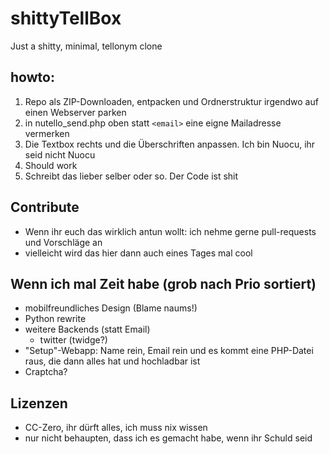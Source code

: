 # shittyTellBox
Just a shitty, minimal, tellonym clone

## howto: 
1. Repo als ZIP-Downloaden, entpacken und Ordnerstruktur irgendwo auf einen Webserver parken
2. in nutello_send.php oben statt `<email>` eine eigne Mailadresse vermerken
3. Die Textbox rechts und die Überschriften anpassen. Ich bin Nuocu, ihr seid nicht Nuocu
4. Should work
5. Schreibt das lieber selber oder so. Der Code ist shit

## Contribute
- Wenn ihr euch das wirklich antun wollt: ich nehme gerne pull-requests und Vorschläge an
- vielleicht wird das hier dann auch eines Tages mal cool

## Wenn ich mal Zeit habe (grob nach Prio sortiert)
- mobilfreundliches Design (Blame naums!)
- Python rewrite
- weitere Backends (statt Email)
  - twitter (twidge?)
- "Setup"-Webapp: Name rein, Email rein und es kommt eine PHP-Datei raus, die dann alles hat und hochladbar ist
- Craptcha?

## Lizenzen
- CC-Zero, ihr dürft alles, ich muss nix wissen
- nur nicht behaupten, dass ich es gemacht habe, wenn ihr Schuld seid
